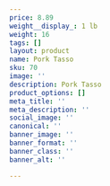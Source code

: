 ```yaml
---
price: 8.89
weight__display_: 1 lb
weight: 16
tags: []
layout: product
name: Pork Tasso
sku: 70
image: ''
description: Pork Tasso
product_options: []
meta_title: ''
meta_description: ''
social_image: ''
canonical: ''
banner_image: ''
banner_format: ''
banner_class: ''
banner_alt: ''

---
```

